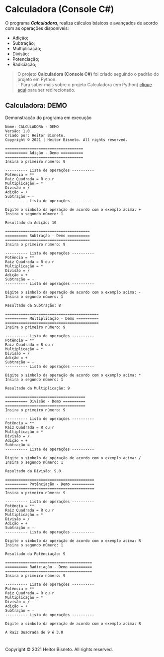 # Calculadora (Console C#)
O programa ***Calculadora***, realiza cálculos básicos e avançados de acordo com as operações disponíveis:

* Adição;
* Subtração;
* Multiplicação;
* Divisão;
* Potenciação;
* Radiciação;

> O projeto **Calculadora (Console C#)** foi criado seguindo o padrão do projeto em Python.
<br> - Para saber mais sobre o projeto Calculadora (em Python) [clique aqui](https://github.com/hbisneto/Python/tree/main/Calculadora "Calculadora (em Python)") para ser redirecionado.

## Calculadora: DEMO

Demonstração do programa em execução

```
Nome: CALCULADORA - DEMO
Versão: 1.0
Criado por: Heitor Bisneto.
Copyright © 2021 | Heitor Bisneto. All rights reserved.

===================================
========== Adição - Demo ==========
===================================
Insira o primeiro número: 9

---------- Lista de operações ----------
Potência = **
Raiz Quadrada = R ou r
Multiplicação = *
Divisão = /
Adição = +
Subtração = -
---------- Lista de operações ----------

Digite o simbolo da operação de acordo com o exemplo acima: +
Insira o segundo número: 1

Resultado da Adição: 10

======================================
========== Subtração - Demo ==========
======================================
Insira o primeiro número: 9

---------- Lista de operações ----------
Potência = **
Raiz Quadrada = R ou r
Multiplicação = *
Divisão = /
Adição = +
Subtração = -
---------- Lista de operações ----------

Digite o simbolo da operação de acordo com o exemplo acima: -
Insira o segundo número: 1

Resultado da Subtração: 8

==========================================
========== Multiplicação - Demo ==========
==========================================
Insira o primeiro número: 9

---------- Lista de operações ----------
Potência = **
Raiz Quadrada = R ou r
Multiplicação = *
Divisão = /
Adição = +
Subtração = -
---------- Lista de operações ----------

Digite o simbolo da operação de acordo com o exemplo acima: *
Insira o segundo número: 1

Resultado da Multiplicação: 9

====================================
========== Divisão - Demo ==========
====================================
Insira o primeiro número: 9

---------- Lista de operações ----------
Potência = **
Raiz Quadrada = R ou r
Multiplicação = *
Divisão = /
Adição = +
Subtração = -
---------- Lista de operações ----------

Digite o simbolo da operação de acordo com o exemplo acima: /
Insira o segundo número: 1

Resultado da Divisão: 9.0

========================================
========== Potênciação - Demo ==========
========================================
Insira o primeiro número: 9

---------- Lista de operações ----------
Potência = **
Raiz Quadrada = R ou r
Multiplicação = *
Divisão = /
Adição = +
Subtração = -
---------- Lista de operações ----------

Digite o simbolo da operação de acordo com o exemplo acima: R
Insira o segundo número: 1

Resultado da Potênciação: 9

=======================================
========== Radiciação - Demo ==========
=======================================
Insira o primeiro número: 9

---------- Lista de operações ----------
Potência = **
Raiz Quadrada = R ou r
Multiplicação = *
Divisão = /
Adição = +
Subtração = -
---------- Lista de operações ----------

Digite o simbolo da operação de acordo com o exemplo acima: R

A Raiz Quadrada de 9 é 3.0
```
#

Copyright © 2021 Heitor Bisneto. All rights reserved.